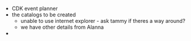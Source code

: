 - CDK event planner 
- the catalogs to be created 
    - unable to use internet explorer - ask tammy if theres a way around? 
    - we have other details from Alanna 
- 
